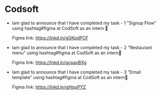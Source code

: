 # Codsoft
* Iam glad to announce that I have completed my task - 1 "Signup Flow" using hashtag#figma at CodSoft as an intern 🌟 

  Figma link: https://lnkd.in/gGKpdPCF

* Iam glad to announce that I have completed my task - 2 "Restaurant menu" using hashtag#figma at CodSoft as an intern🌟

  Figma link: https://lnkd.in/gcpavBXg

* Iam glad to announce that I have completed my task - 3 "Email template" using hashtag#figma at CodSoft as an intern🌟

  Figma link: https://lnkd.in/gjHqsPYZ
